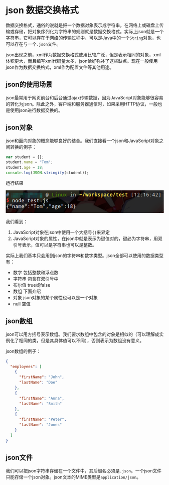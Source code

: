 # json 数据交换格式

数据交换格式，通俗的说就是把一个数据对象表示成字符串，在网络上或磁盘上传输或存储，把对象序列化为字符串的规则就是数据交换格式。实际上json就是一个字符串，它可以存在于网络的传输过程中，可以是Java中的一个`String`对象，也可以存在与一个`.json`文件。

json出现之前，xml作为数据交换格式使用比较广泛，但是表示相同的对象，xml体积更大，而且编写xml代码量太多，json恰好弥补了这些缺点。现在一般使用json作为数据交换格式，xml作为配置文件等其他用途。

## json的使用场景

json最常用于网页前台和后台通过ajax传输数据，因为JavaScript对象能够很容易的转化为json。除此之外，客户端和服务器通信时，如果采用HTTP协议，一般也是使用json进行数据交换的。

## json对象

json和面向对象的概念能够良好的结合。我们直接看一个json和JavaScript对象之间转换的例子：

```javascript
var student = {};
student.name = "Tom";
student.age = 18;
console.log(JSON.stringify(student));
```

运行结果

![](res/1.png)

我们看到：

1. JavaScript对象在json中使用一个大括号`{}`来界定
2. JavaScript对象的属性，在json中就是表示为键值对的，键必为字符串，用双引号表示，值可以是字符串也可以是整数。

实际上我们基本只会用到json的字符串和数字类型。json全部可以使用的数据类型有：

* 数字 包括整数和浮点数
* 字符串 包含在双引号中
* 布尔值 true或false
* 数组 下面介绍
* 对象 json对象的某个属性也可以是一个对象
* null 空值

## json数组

json可以用方括号表示数组。我们要求数组中包含的对象是相似的（可以理解成实例化了相同的类，但是其具体值可以不同），否则表示为数组没有意义。

json数组的例子：

```json
{
  "employees": [
	{
	  "firstName": "John",
	  "lastName": "Doe"
	},
	{
	  "firstName": "Anna",
	  "lastName": "Smith"
	},
	{
	  "firstName": "Peter",
	  "lastName": "Jones"
	}
  ]
}
```

## json文件

我们可以把json字符串存储在一个文件中，其后缀名必须是`.json`。一个json文件只能存储一个json对象。json文本的MIME类型是`application/json`。

